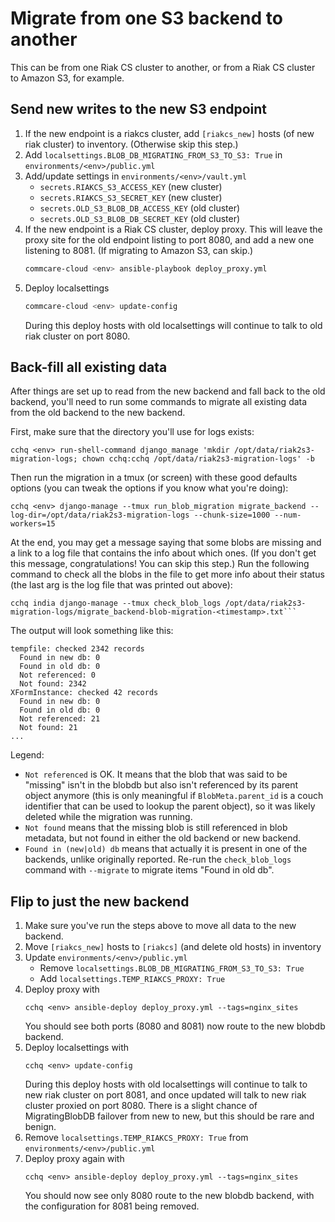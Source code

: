 # Migrate from one S3 backend to another

This can be from one Riak CS cluster to another,
or from a Riak CS cluster to Amazon S3, for example.

## Send new writes to the new S3 endpoint

1. If the new endpoint is a riakcs cluster,
   add `[riakcs_new]` hosts (of new riak cluster) to inventory.
   (Otherwise skip this step.)
2. Add `localsettings.BLOB_DB_MIGRATING_FROM_S3_TO_S3: True`
   in `environments/<env>/public.yml`
3. Add/update settings in `environments/<env>/vault.yml`
   - `secrets.RIAKCS_S3_ACCESS_KEY` (new cluster)
   - `secrets.RIAKCS_S3_SECRET_KEY` (new cluster)
   - `secrets.OLD_S3_BLOB_DB_ACCESS_KEY` (old cluster)
   - `secrets.OLD_S3_BLOB_DB_SECRET_KEY` (old cluster)
4. If the new endpoint is a Riak CS cluster, deploy proxy.
   This will leave the proxy site for the old endpoint listing to port 8080,
   and add a new one listening to 8081. (If migrating to Amazon S3, can skip.)
    ```bash
    commcare-cloud <env> ansible-playbook deploy_proxy.yml
    ```
5. Deploy localsettings
    ```bash
    commcare-cloud <env> update-config
    ```
   During this deploy hosts with old localsettings will continue to talk
   to old riak cluster on port 8080.

## Back-fill all existing data

After things are set up to read from the new backend and fall back to the old backend,
you'll need to run some commands to migrate all existing data
from the old backend to the new backend.

First, make sure that the directory you'll use for logs exists:

```
cchq <env> run-shell-command django_manage 'mkdir /opt/data/riak2s3-migration-logs; chown cchq:cchq /opt/data/riak2s3-migration-logs' -b
```

Then run the migration in a tmux (or screen) with these good defaults options
(you can tweak the options if you know what you're doing):
```
cchq <env> django-manage --tmux run_blob_migration migrate_backend --log-dir=/opt/data/riak2s3-migration-logs --chunk-size=1000 --num-workers=15
```

At the end, you may get a message saying that some blobs are missing
and a link to a log file that contains the info about which ones.
(If you don't get this message, congratulations! You can skip this step.)
Run the following command to check all the blobs in the file to get more info
about their status (the last arg is the log file that was printed out above):

```
cchq india django-manage --tmux check_blob_logs /opt/data/riak2s3-migration-logs/migrate_backend-blob-migration-<timestamp>.txt```
```

The output will look something like this:

```
tempfile: checked 2342 records
  Found in new db: 0
  Found in old db: 0
  Not referenced: 0
  Not found: 2342
XFormInstance: checked 42 records
  Found in new db: 0
  Found in old db: 0
  Not referenced: 21
  Not found: 21
...
```

Legend:
- `Not referenced` is OK. It means that the blob that was said to be "missing"
  isn't in the blobdb but also isn't referenced by its parent object anymore (this is only meaningful if `BlobMeta.parent_id` is a couch identifier that can be used to lookup the parent object), so it was likely deleted
  while the migration was running.
- `Not found` means that the missing blob is still referenced in blob metadata,
  but not found in either the old backend or new backend.
- `Found in (new|old) db` means that actually it is present in one of the backends,
  unlike originally reported. Re-run the `check_blob_logs` command with `--migrate` to migrate items "Found in old db".

## Flip to just the new backend
1. Make sure you've run the steps above to move all data to the new backend.
2. Move `[riakcs_new]` hosts to `[riakcs]` (and delete old hosts) in inventory
3. Update `environments/<env>/public.yml`
   - Remove `localsettings.BLOB_DB_MIGRATING_FROM_S3_TO_S3: True`
   - Add    `localsettings.TEMP_RIAKCS_PROXY: True`
4. Deploy proxy with
   ```
   cchq <env> ansible-deploy deploy_proxy.yml --tags=nginx_sites 
   ```
   You should see both ports (8080 and 8081) now route to the new blobdb backend.
5. Deploy localsettings with
   ```
   cchq <env> update-config
   ```
   During this deploy hosts with old localsettings will continue to talk
   to new riak cluster on port 8081, and once updated will talk to new riak
   cluster proxied on port 8080. There is a slight chance of MigratingBlobDB
   failover from new to new, but this should be rare and benign.
6. Remove `localsettings.TEMP_RIAKCS_PROXY: True` from `environments/<env>/public.yml`
7. Deploy proxy again with
   ```
   cchq <env> ansible-deploy deploy_proxy.yml --tags=nginx_sites 
   ```
   You should now see only 8080 route to the new blobdb backend,
   with the configuration for 8081 being removed.
